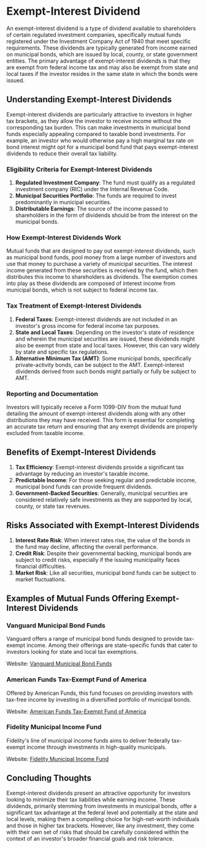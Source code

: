 # Exempt-Interest Dividend

An exempt-interest dividend is a type of dividend available to shareholders of certain regulated investment companies, specifically mutual funds registered under the Investment Company Act of 1940 that meet specific requirements. These dividends are typically generated from income earned on municipal bonds, which are issued by local, county, or state government entities. The primary advantage of exempt-interest dividends is that they are exempt from federal income tax and may also be exempt from state and local taxes if the investor resides in the same state in which the bonds were issued.

## Understanding Exempt-Interest Dividends

Exempt-interest dividends are particularly attractive to investors in higher tax brackets, as they allow the investor to receive income without the corresponding tax burden. This can make investments in municipal bond funds especially appealing compared to taxable bond investments. For example, an investor who would otherwise pay a high marginal tax rate on bond interest might opt for a municipal bond fund that pays exempt-interest dividends to reduce their overall tax liability.

### Eligibility Criteria for Exempt-Interest Dividends

1. **Regulated Investment Company**: The fund must qualify as a regulated investment company (RIC) under the Internal Revenue Code.
2. **Municipal Securities Portfolio**: The funds are required to invest predominantly in municipal securities.
3. **Distributable Earnings**: The source of the income passed to shareholders in the form of dividends should be from the interest on the municipal bonds.

### How Exempt-Interest Dividends Work

Mutual funds that are designed to pay out exempt-interest dividends, such as municipal bond funds, pool money from a large number of investors and use that money to purchase a variety of municipal securities. The interest income generated from these securities is received by the fund, which then distributes this income to shareholders as dividends. The exemption comes into play as these dividends are composed of interest income from municipal bonds, which is not subject to federal income tax.

### Tax Treatment of Exempt-Interest Dividends

1. **Federal Taxes**: Exempt-interest dividends are not included in an investor's gross income for federal income tax purposes.
2. **State and Local Taxes**: Depending on the investor's state of residence and wherein the municipal securities are issued, these dividends might also be exempt from state and local taxes. However, this can vary widely by state and specific tax regulations.
3. **Alternative Minimum Tax (AMT)**: Some municipal bonds, specifically private-activity bonds, can be subject to the AMT. Exempt-interest dividends derived from such bonds might partially or fully be subject to AMT.

### Reporting and Documentation

Investors will typically receive a Form 1099-DIV from the mutual fund detailing the amount of exempt-interest dividends along with any other distributions they may have received. This form is essential for completing an accurate tax return and ensuring that any exempt dividends are properly excluded from taxable income.

## Benefits of Exempt-Interest Dividends

1. **Tax Efficiency**: Exempt-interest dividends provide a significant tax advantage by reducing an investor's taxable income.
2. **Predictable Income**: For those seeking regular and predictable income, municipal bond funds can provide frequent dividends.
3. **Government-Backed Securities**: Generally, municipal securities are considered relatively safe investments as they are supported by local, county, or state tax revenues.

## Risks Associated with Exempt-Interest Dividends

1. **Interest Rate Risk**: When interest rates rise, the value of the bonds in the fund may decline, affecting the overall performance.
2. **Credit Risk**: Despite their governmental backing, municipal bonds are subject to credit risks, especially if the issuing municipality faces financial difficulties.
3. **Market Risk**: Like all securities, municipal bond funds can be subject to market fluctuations.

## Examples of Mutual Funds Offering Exempt-Interest Dividends

### Vanguard Municipal Bond Funds
Vanguard offers a range of municipal bond funds designed to provide tax-exempt income. Among their offerings are state-specific funds that cater to investors looking for state and local tax exemptions.

Website: [Vanguard Municipal Bond Funds](https://investor.vanguard.com/investment-products/mutual-funds/tax-exempt)

### American Funds Tax-Exempt Fund of America
Offered by American Funds, this fund focuses on providing investors with tax-free income by investing in a diversified portfolio of municipal bonds.

Website: [American Funds Tax-Exempt Fund of America](https://www.capitalgroup.com/individual/investments/fund/teva/overview)

### Fidelity Municipal Income Fund
Fidelity's line of municipal income funds aims to deliver federally tax-exempt income through investments in high-quality municipals.

Website: [Fidelity Municipal Income Fund](https://www.fidelity.com/mutual-funds/investing-ideas/municipal-bond-funds)

## Concluding Thoughts

Exempt-interest dividends present an attractive opportunity for investors looking to minimize their tax liabilities while earning income. These dividends, primarily stemming from investments in municipal bonds, offer a significant tax advantage at the federal level and potentially at the state and local levels, making them a compelling choice for high-net-worth individuals and those in higher tax brackets. However, like any investment, they come with their own set of risks that should be carefully considered within the context of an investor's broader financial goals and risk tolerance.